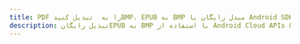 ---title: PDF را به  تبدیل کنیدBMP، EPUB به BMP مبدل رایگان یا Android SDKdescription: تبدیل رایگانEPUB به BMP با استفاده از Android Cloud APIs & SDK همچنین اسناد PDF را در Cloud ایجاد، ویرایش و رندر کنید.---